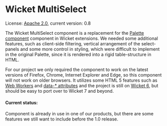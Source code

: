 # Wicket MultiSelect

License: [Apache 2.0](http://www.apache.org/licenses/LICENSE-2.0), current version: 0.8

The Wicket MultiSelect component is a replacement for the
[Palette component](http://examples6x.wicket.apache.org/compref/wicket/bookmarkable/org.apache.wicket.examples.compref.PalettePage) component in
Wicket extensions. We needed some additional features, such as client-side filtering, vertical arrangement of the select-panels and some more control in
styling, which were difficult to implement in the original Palette, since it is rendered into a rigid table-structure in HTML.

For our project we only required the component to work on the latest versions of Firefox, Chrome, Internet Explorer and Edge, so this component will not work
on older browsers. It utilizes some HTML 5 features such as [Web Workers](https://www.w3.org/TR/workers/) and
[data-* attributes](https://www.w3.org/TR/2011/WD-html5-20110525/elements.html#embedding-custom-non-visible-data-with-the-data-attributes) and the project is
still on [Wicket 6](https://wicket.apache.org/start/wicket-6.x.html), but should be easy to port over to Wicket 7 and beyond.


#### Current status:

Component is already in use in one of our products, but there are some features we still want to include before the 1.0 release.
